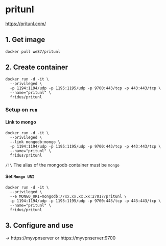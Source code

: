 # pritunl
https://pritunl.com/


## 1. Get image

```
docker pull we87/pritunl
```


## 2. Create container

```
docker run -d -it \
  --privileged \
  -p 1194:1194/udp -p 1195:1195/udp -p 9700:443/tcp -p 443:443/tcp \
  --name="pritunl" \
  fridus/pritunl
```

###  Setup on `run`

#### Link to mongo

```
docker run -d -it \
  --privileged \
  --link mongodb:mongo \
  -p 1194:1194/udp -p 1195:1195/udp -p 9700:443/tcp -p 443:443/tcp \
  --name="pritunl" \
  fridus/pritunl
```

`/!\` The alias of the mongodb container must be `mongo`

#### Set `Mongo URI`

```
docker run -d -it \
  --privileged \
  --e MONGO_URI=mongodb://xx.xx.xx.xx:27017/pritunl \
  -p 1194:1194/udp -p 1195:1195/udp -p 9700:443/tcp -p 443:443/tcp \
  --name="pritunl" \
  fridus/pritunl
```


## 3. Configure and use

-> https://myvpnserver or https://myvpnserver:9700

